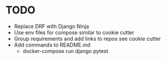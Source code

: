 # TODO

- Replace DRF with Django Ninja
- Use env files for compose similar to cookie cutter
- Group requirements and add links to repos see cookie cutter
- Add commands to README.md
  - docker-compose run django pytest
